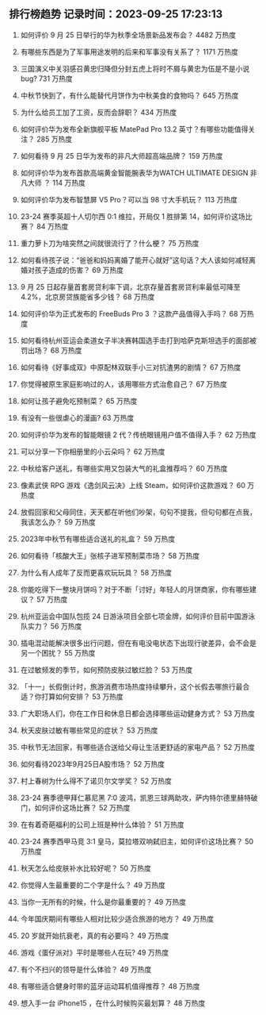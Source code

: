 
## 排行榜趋势 记录时间：2023-09-25 17:23:13
  
  1. 如何评价 9 月 25 日举行的华为秋季全场景新品发布会？ 4482 万热度
    
  2. 有哪些东西是为了军事用途发明的后来和军事没有关系了？ 1171 万热度
    
  3. 三国演义中关羽感召黄忠归降但分封五虎上将时不屑与黄忠为伍是不是小说bug? 731 万热度
    
  4. 中秋节快到了，有什么能替代月饼作为中秋美食的食物吗？ 645 万热度
    
  5. 为什么给员工加了工资，反而会辞职？ 434 万热度
    
  6. 如何评价华为发布全新旗舰平板 MatePad Pro 13.2 英寸？有哪些功能值得关注？ 285 万热度
    
  7. 如何看待 9 月 25 日华为发布的非凡大师超高端品牌？ 159 万热度
    
  8. 如何评价华为发布首款高端黄金智能腕表华为WATCH ULTIMATE DESIGN 非凡大师 ？ 114 万热度
    
  9. 如何评价华为发布智慧屏 V5 Pro？可以当 98 寸大手机玩？ 113 万热度
    
  10. 23-24 赛季英超十人切尔西 0:1 维拉，开局仅 1 胜排第 14，如何评价这场比赛？ 84 万热度
    
  11. 重力萝卜刀为啥突然之间就很流行了？什么梗？ 75 万热度
    
  12. 如何看待孩子说：“爸爸和妈妈离婚了能开心就好”这句话？大人该如何减轻离婚对孩子造成的伤害？ 69 万热度
    
  13. 9 月 25 日起存量首套房贷利率下调，北京存量首套房贷利率最低可降至4.2%，北京房贷族能省多少钱？ 68 万热度
    
  14. 如何评价华为正式发布的 FreeBuds Pro 3 ？这款产品值得入手吗？ 68 万热度
    
  15. 如何看待杭州亚运会柔道女子半决赛韩国选手击打到哈萨克斯坦选手的面部被罚出场？ 68 万热度
    
  16. 如何看待《好事成双》中原配林双联手小三对抗渣男的剧情？ 67 万热度
    
  17. 你觉得被原生家庭影响过的人，该用哪些方式治愈自己？ 67 万热度
    
  18. 如何让孩子避免吃预制菜？ 65 万热度
    
  19. 有没有一些很虐心的漫画? 63 万热度
    
  20. 如何评价华为发布的智能眼镜 2 代？传统眼镜用户值不值得入手？ 62 万热度
    
  21. 可以分享一下你相册里的小云朵吗？ 62 万热度
    
  22. 中秋给客户送礼，有哪些实用又包装大气的礼盒推荐吗？ 60 万热度
    
  23. 像素武侠 RPG 游戏《逸剑风云决》上线 Steam，如何评价这款游戏？ 60 万热度
    
  24. 放假回家和父母同住，天天都在听他们吵架，句句不提我，但句句都在点我，我该怎么办？ 59 万热度
    
  25. 2023年中秋节有哪些适合送礼的礼盒？ 59 万热度
    
  26. 如何看待「核酸大王」张核子进军预制菜市场？ 58 万热度
    
  27. 为什么有人成年了反而更喜欢玩玩具？ 58 万热度
    
  28. 你能吃得下一整块月饼吗？对于不断「讨好」年轻人的月饼商家，你有哪些建议？ 57 万热度
    
  29. 杭州亚运会中国队包揽 24 日游泳项目全部七项金牌，如何评价目前中国游泳队实力？ 56 万热度
    
  30. 插电混动能解决很多出行问题，但在有电没电状态下出现行驶差异，会不会是另一个困扰？ 55 万热度
    
  31. 在过敏频发的季节，如何预防皮肤过敏烂脸？ 53 万热度
    
  32. 「十一」长假倒计时，旅游消费市场热度持续攀升，这个长假去哪旅行最合适？你打算如何安排？ 53 万热度
    
  33. 广大职场人们，你在工作日和休息日都会选择哪些运动健身方式？ 53 万热度
    
  34. 秋天皮肤过敏有哪些常见的症状？ 53 万热度
    
  35. 中秋节无法回家，有哪些适合送给父母让生活更舒适的家电产品？ 52 万热度
    
  36. 如何看待2023年9月25日A股市场？ 52 万热度
    
  37. 村上春树为什么得不了诺贝尔文学奖？ 52 万热度
    
  38. 23-24 赛季德甲拜仁慕尼黑 7:0 波鸿，凯恩三球两助攻，萨内特尔德里赫特破门，如何评价这场比赛？ 52 万热度
    
  39. 在有着奇葩福利的公司上班是种什么体验？ 51 万热度
    
  40. 23-24 赛季西甲马竞 3:1 皇马，莫拉塔双响弑旧主，如何评价这场比赛？ 50 万热度
    
  41. 秋天怎么给皮肤补水比较好呢？ 50 万热度
    
  42. 你觉得人生最重要的二个字是什么？ 49 万热度
    
  43. 当你一无所有的时候，什么是你最重要的？ 49 万热度
    
  44. 今年国庆期间有哪些人相对比较少适合旅游的地方？ 49 万热度
    
  45. 20 岁就开始抗衰老，真的有必要吗？ 49 万热度
    
  46. 游戏《蛋仔派对》平时是哪些人在玩? 49 万热度
    
  47. 有个不扫兴的领导是什么体验？ 49 万热度
    
  48. 有哪些适合健身时带的蓝牙运动耳机值得推荐？ 48 万热度
    
  49. 想入手一台 iPhone15 ，在什么时候购买最划算？ 48 万热度
    